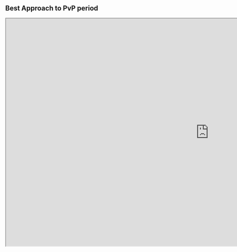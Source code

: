 <!--
.. title: PvP 2 Robo Proxy Allin
.. slug: PvP-2-Robo-Proxy-Allin
.. date: 2020-07-24
.. tags: pvp, early game, beginner, article, immortal, proxy
.. category: videos
.. link: https://www.youtube.com/watch?v=z3MFpm8l0O0
.. description: <Put a short description here.>
.. type: text
.. author: Harstem
-->

## Best Approach to PvP period


<iframe width="1280" height="720" src="https://www.youtube.com/embed/z3MFpm8l0O0" frameborder="2" allow="accelerometer; autoplay; encrypted-media; gyroscope; picture-in-picture" allowfullscreen></iframe>
